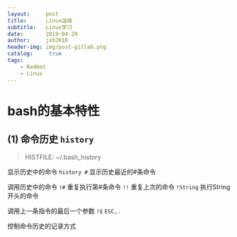 ```yaml
---
layout:     post
title:      Linux运维
subtitle:   Linux学习
date:       2019-04-29
author:     jxb2018
header-img: img/post-gitlab.png
catalog: 	 true
tags:
    - RedHat
    - Linux
---
```


# bash的基本特性
## (1) 命令历史 ``` history ```

> HISTFILE: ~/.bash_history

显示历史中的命令
``` history # ``` 显示历史最近的#条命令

调用历史中的命令
``` !# ``` 重复执行第#条命令
``` !! ``` 重复上次的命令
``` !String ``` 执行String开头的命令

调用上一条指令的最后一个参数
``` !$ ``` 
``` ESC,. ```

控制命令历史的记录方式
